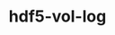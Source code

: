 ---
title: "hdf5-vol-log"
layout: cache
categories: [package, develop-2023-10-08]
meta: {"versions": ["1.4.0"], "compilers": ["cce@=15.0.1", "gcc@=11.1.0", "gcc@=11.4.0", "gcc@=9.4.0", "oneapi@=2023.2.1"], "oss": ["rhel8", "ubuntu20.04"], "platforms": ["linux"], "targets": ["aarch64", "ppc64le", "x86_64_v3", "zen4"], "stacks": ["data-vis-sdk", "e4s", "e4s-arm", "e4s-cray-rhel", "e4s-oneapi", "e4s-power", "e4s-rocm-external", "root"], "num_specs": 11, "num_specs_by_stack": {"root": 11, "e4s-cray-rhel": 1, "e4s-arm": 2, "e4s-power": 2, "data-vis-sdk": 2, "e4s-rocm-external": 1, "e4s": 3, "e4s-oneapi": 1}}
spec_details: [{"hash": "vzmeamp52jruvtrwefazbnsqoqbicnhd", "compiler": "cce@=15.0.1", "versions": ["1.4.0"], "os": "rhel8", "platform": "linux", "target": "zen4", "variants": ["build_system=autotools"], "stacks": ["root", "e4s-cray-rhel"], "size": "-", "tarball": "https://binaries.spack.io/releases/develop-2023-10-08/build_cache/linux-rhel8-zen4/cce-15.0.1/hdf5-vol-log-1.4.0/linux-rhel8-zen4-cce-15.0.1-hdf5-vol-log-1.4.0-vzmeamp52jruvtrwefazbnsqoqbicnhd.spack"}, {"hash": "63l4ienqrpqvohmlgbfeyg2aklbsdu4v", "compiler": "gcc@=11.4.0", "versions": ["1.4.0"], "os": "ubuntu20.04", "platform": "linux", "target": "aarch64", "variants": ["build_system=autotools"], "stacks": ["root", "e4s-arm"], "size": "-", "tarball": "https://binaries.spack.io/releases/develop-2023-10-08/build_cache/linux-ubuntu20.04-aarch64/gcc-11.4.0/hdf5-vol-log-1.4.0/linux-ubuntu20.04-aarch64-gcc-11.4.0-hdf5-vol-log-1.4.0-63l4ienqrpqvohmlgbfeyg2aklbsdu4v.spack"}, {"hash": "ptssfwsoypy5qprtk3bhiijqpnshziro", "compiler": "gcc@=11.4.0", "versions": ["1.4.0"], "os": "ubuntu20.04", "platform": "linux", "target": "aarch64", "variants": ["build_system=autotools"], "stacks": ["root", "e4s-arm"], "size": "-", "tarball": "https://binaries.spack.io/releases/develop-2023-10-08/build_cache/linux-ubuntu20.04-aarch64/gcc-11.4.0/hdf5-vol-log-1.4.0/linux-ubuntu20.04-aarch64-gcc-11.4.0-hdf5-vol-log-1.4.0-ptssfwsoypy5qprtk3bhiijqpnshziro.spack"}, {"hash": "dp7ii6r7di55chdqtnjpanp6nem2ynkw", "compiler": "gcc@=9.4.0", "versions": ["1.4.0"], "os": "ubuntu20.04", "platform": "linux", "target": "ppc64le", "variants": ["build_system=autotools"], "stacks": ["root", "e4s-power"], "size": "-", "tarball": "https://binaries.spack.io/releases/develop-2023-10-08/build_cache/linux-ubuntu20.04-ppc64le/gcc-9.4.0/hdf5-vol-log-1.4.0/linux-ubuntu20.04-ppc64le-gcc-9.4.0-hdf5-vol-log-1.4.0-dp7ii6r7di55chdqtnjpanp6nem2ynkw.spack"}, {"hash": "t4eldklkecfsrpoaacvab4ssr4amp6h6", "compiler": "gcc@=9.4.0", "versions": ["1.4.0"], "os": "ubuntu20.04", "platform": "linux", "target": "ppc64le", "variants": ["build_system=autotools"], "stacks": ["root", "e4s-power"], "size": "-", "tarball": "https://binaries.spack.io/releases/develop-2023-10-08/build_cache/linux-ubuntu20.04-ppc64le/gcc-9.4.0/hdf5-vol-log-1.4.0/linux-ubuntu20.04-ppc64le-gcc-9.4.0-hdf5-vol-log-1.4.0-t4eldklkecfsrpoaacvab4ssr4amp6h6.spack"}, {"hash": "to5nfcjdnvoez7zekaxaopg7ykk7upfm", "compiler": "gcc@=11.1.0", "versions": ["1.4.0"], "os": "ubuntu20.04", "platform": "linux", "target": "x86_64_v3", "variants": ["build_system=autotools"], "stacks": ["data-vis-sdk", "root"], "size": "-", "tarball": "https://binaries.spack.io/releases/develop-2023-10-08/build_cache/linux-ubuntu20.04-x86_64_v3/gcc-11.1.0/hdf5-vol-log-1.4.0/linux-ubuntu20.04-x86_64_v3-gcc-11.1.0-hdf5-vol-log-1.4.0-to5nfcjdnvoez7zekaxaopg7ykk7upfm.spack"}, {"hash": "cusuocnmjgjj4hh74finnh4gbr75c74m", "compiler": "gcc@=11.1.0", "versions": ["1.4.0"], "os": "ubuntu20.04", "platform": "linux", "target": "x86_64_v3", "variants": ["build_system=autotools"], "stacks": ["data-vis-sdk", "root"], "size": "-", "tarball": "https://binaries.spack.io/releases/develop-2023-10-08/build_cache/linux-ubuntu20.04-x86_64_v3/gcc-11.1.0/hdf5-vol-log-1.4.0/linux-ubuntu20.04-x86_64_v3-gcc-11.1.0-hdf5-vol-log-1.4.0-cusuocnmjgjj4hh74finnh4gbr75c74m.spack"}, {"hash": "x4s2znfjx2reoykjs4kbc75yhkpcpode", "compiler": "gcc@=11.4.0", "versions": ["1.4.0"], "os": "ubuntu20.04", "platform": "linux", "target": "x86_64_v3", "variants": ["build_system=autotools"], "stacks": ["root", "e4s-rocm-external", "e4s"], "size": "-", "tarball": "https://binaries.spack.io/releases/develop-2023-10-08/build_cache/linux-ubuntu20.04-x86_64_v3/gcc-11.4.0/hdf5-vol-log-1.4.0/linux-ubuntu20.04-x86_64_v3-gcc-11.4.0-hdf5-vol-log-1.4.0-x4s2znfjx2reoykjs4kbc75yhkpcpode.spack"}, {"hash": "lhvup5cuzov72d63hneazme6zkgy6zcf", "compiler": "gcc@=11.4.0", "versions": ["1.4.0"], "os": "ubuntu20.04", "platform": "linux", "target": "x86_64_v3", "variants": ["build_system=autotools"], "stacks": ["root", "e4s"], "size": "-", "tarball": "https://binaries.spack.io/releases/develop-2023-10-08/build_cache/linux-ubuntu20.04-x86_64_v3/gcc-11.4.0/hdf5-vol-log-1.4.0/linux-ubuntu20.04-x86_64_v3-gcc-11.4.0-hdf5-vol-log-1.4.0-lhvup5cuzov72d63hneazme6zkgy6zcf.spack"}, {"hash": "jad7zni4meh4xore2dse2utfk3eeodyf", "compiler": "gcc@=11.4.0", "versions": ["1.4.0"], "os": "ubuntu20.04", "platform": "linux", "target": "x86_64_v3", "variants": ["build_system=autotools"], "stacks": ["root", "e4s"], "size": "-", "tarball": "https://binaries.spack.io/releases/develop-2023-10-08/build_cache/linux-ubuntu20.04-x86_64_v3/gcc-11.4.0/hdf5-vol-log-1.4.0/linux-ubuntu20.04-x86_64_v3-gcc-11.4.0-hdf5-vol-log-1.4.0-jad7zni4meh4xore2dse2utfk3eeodyf.spack"}, {"hash": "roiunsnlqpm6s2hchx2hev2jsi52r4qx", "compiler": "oneapi@=2023.2.1", "versions": ["1.4.0"], "os": "ubuntu20.04", "platform": "linux", "target": "x86_64_v3", "variants": ["build_system=autotools"], "stacks": ["root", "e4s-oneapi"], "size": "-", "tarball": "https://binaries.spack.io/releases/develop-2023-10-08/build_cache/linux-ubuntu20.04-x86_64_v3/oneapi-2023.2.1/hdf5-vol-log-1.4.0/linux-ubuntu20.04-x86_64_v3-oneapi-2023.2.1-hdf5-vol-log-1.4.0-roiunsnlqpm6s2hchx2hev2jsi52r4qx.spack"}]
---